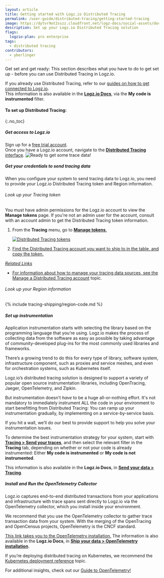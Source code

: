 ```yaml
---
layout: article
title: Getting started with Logz.io Distributed Tracing
permalink: /user-guide/distributed-tracing/getting-started-tracing
image: https://dytvr9ot2sszz.cloudfront.net/logz-docs/social-assets/docs-social.jpg
description: Set up your Logz.io Distributed Tracing solution
flags:
  logzio-plan: pro enterprise
tags:
  - distributed tracing
contributors:
  - yberlinger
---
```

Get set and get ready: This section describes what you have to do to get set up - before you can use Distributed Tracing in Logz.io.

If you already use Distributed Tracing, refer to our [guides on how to get connected to Logz.io](https://app.logz.io/#/dashboard/send-your-data/collection?tag=existing-instrumentation&collection=tracing-sources). <br>
This information is also available in the [**Logz.io Docs**](https://docs.logz.io/shipping/#tracing-sources), via the **My code is instrumented** filter.

#### To set up Distributed Tracing: 
{:.no_toc}  

  <div class="tasklist">

##### Get access to Logz.io

Sign up for a [free trial account](https://logz.io/freetrial).<br>
Once you have a Logz.io account, navigate to the [**Distributed Tracing** interface](https://app.logz.io/#/dashboard/jaeger). 
![Ready to get some trace data!](https://dytvr9ot2sszz.cloudfront.net/logz-docs/distributed-tracing/tracing_activate.png)

##### Get your credentials to send tracing data

When you configure your system to send tracing data to Logz.io, you need to provide your Logz.io Distributed Tracing token and Region information.

###### Look up your Tracing token

You must have admin permissions for the Logz.io account to view the **Manage tokens** page. If you're not an admin user for the account, consult with an account admin to get the Distributed Tracing token information. 

   1. From the **Tracing** menu, go to <a href="https://app.logz.io/#/dashboard/settings/manage-tokens/data-shipping?product=tracing" target ="_blank"> **Manage tokens**.

      ![Distributed Tracing tokens](https://dytvr9ot2sszz.cloudfront.net/logz-docs/distributed-tracing/tracing-token_oct2021.gif)

   1. Find the Distributed Tracing account you want to ship to in the table, and copy the token. 

   *Related Links*

   + For information about how to manage your tracing data sources, see the [Manage a Distributed Tracing account](https://docs.logz.io/user-guide/accounts/manage-the-main-account-and-sub-accounts.html#tracing) topic.

<!-- {% include tracing-shipping/tracing-token.md %} the information was originally in an include. Needed to simplify the image, per comments-->


###### Look up your Region information
{% include tracing-shipping/region-code.md %}


##### Set up instrumentation

Application instrumentation starts with selecting the library based on the programming language that you're using. Logz.io makes the process of collecting data from the software as easy as possible by taking advantage of community-developed plug-ins for the most commonly used libraries and frameworks. 

There’s a growing trend to do this for every type of library, software system, infrastructure component, such as proxies and service meshes, and even for orchestration systems, such as Kubernetes itself.

Logz.io’s distributed tracing solution is designed to support a variety of popular open source instrumentation libraries, including OpenTracing, Jaeger, OpenTelemetry, and Zipkin.    

But instrumentation doesn't *have* to be a huge all-or-nothing effort. It's not mandatory to immediately instrument ALL the code in your environment to start benefitting from Distributed Tracing: You can ramp up your instrumentation gradually, by implementing on a service-by-service basis.  

If you hit a wall, we’ll do our best to provide support to help you solve your instrumentation issues. 

To determine the best instrumentation strategy for your system, start with [**Tracing > Send your traces**](https://app.logz.io/#/dashboard/send-your-data/collection?tag=all&collection=tracing-sources&accountIds=true), and then select the relevant filter in the **Tracing** tab, depending on whether or not your code is already instrumented: Either **My code is instrumented** or **My code is not instrumented**.  

This information is also available in the **Logz.io Docs**, in [**Send your data > Tracing**](https://docs.logz.io/shipping/#tracing-sources).


##### Install and Run the OpenTelemetry Collector

Logz.io captures end-to-end distributed transactions from your applications and infrastructure with trace spans sent directly to Logz.io via the OpenTelemetry collector, which you install inside your environment.

We recommend that you use the OpenTelemetry collector to gather trace transaction data from your system. With the merging of the OpenTracing and OpenCensus projects, OpenTelemetry is the CNCF standard. 

[This link takes you to the OpenTelemetry installation.](https://app.logz.io/#/dashboard/send-your-data/tracing-sources/opentelemetry) 
The information is also available in the **Logz.io Docs**, in [**Ship your data > OpenTelemetry installation**](https://docs.logz.io/shipping/tracing-sources/opentelemetry.html).

If you’re deploying distributed tracing on Kubernetes, we recommend the [Kubernetes deployment reference](https://docs.logz.io/shipping/tracing-sources/otel-traces-helm.html) topic.

For additional insights, check out our [Guide to OpenTelemetry!](https://logz.io/learn/opentelemetry-guide/)
